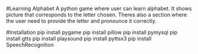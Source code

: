#Learning Alphabet
A python game where user can learn alphabet. It shows picture that corresponds to the letter chosen. Theres also a section where the user need to provide the letter and pronounce it correctly.

#Installation
pip install pygame
pip install pillow
pip install pymysql
pip install gtts
pip install playsound
pip install pyttsx3
pip install SpeechRecognition
